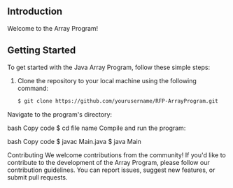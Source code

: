 ## Introduction

Welcome to the Array Program! 

## Getting Started

To get started with the Java Array Program, follow these simple steps:

1. Clone the repository to your local machine using the following command:

   ```bash
   $ git clone https://github.com/yourusername/RFP-ArrayProgram.git
Navigate to the program's directory:

bash
Copy code
$ cd file name
Compile and run the program:

bash
Copy code
$ javac Main.java
$ java Main


Contributing
We welcome contributions from the community! If you'd like to contribute to the development of the Array Program, please follow our contribution guidelines. You can report issues, suggest new features, or submit pull requests.

